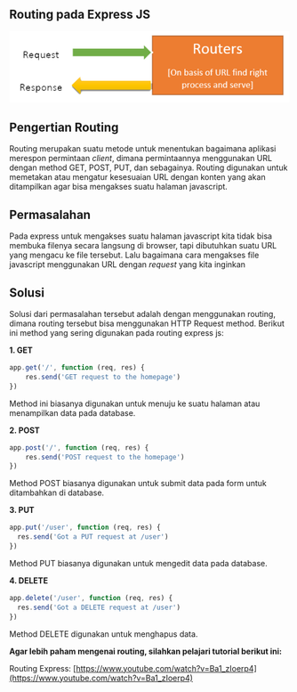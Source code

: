## Routing pada Express JS

![Routes](routes.png)

## Pengertian Routing

Routing merupakan suatu metode untuk menentukan bagaimana aplikasi merespon permintaan _client_, dimana permintaannya menggunakan URL dengan method GET, POST, PUT, dan sebagainya. Routing digunakan untuk memetakan atau mengatur kesesuaian URL dengan konten yang akan ditampilkan agar bisa mengakses suatu halaman javascript.

## Permasalahan

Pada express untuk mengakses suatu halaman javascript kita tidak bisa membuka filenya secara langsung di browser, tapi dibutuhkan suatu URL yang mengacu ke file tersebut. Lalu bagaimana cara mengakses file javascript menggunakan URL dengan _request_ yang kita inginkan

## Solusi

Solusi dari permasalahan tersebut adalah dengan menggunakan routing, dimana routing tersebut bisa menggunakan HTTP Request method. Berikut ini method yang sering digunakan pada routing express js:

**1. GET**

```Javascript
app.get('/', function (req, res) {
  	res.send('GET request to the homepage')
})
```

Method ini biasanya digunakan untuk menuju ke suatu halaman atau menampilkan data pada database.

**2. POST**

```Javascript
app.post('/', function (req, res) {
  	res.send('POST request to the homepage')
})
```

Method POST biasanya digunakan untuk submit data pada form untuk ditambahkan di database.

**3. PUT**

```Javascript
app.put('/user', function (req, res) {
  res.send('Got a PUT request at /user')
})
```

Method PUT biasanya digunakan untuk mengedit data pada database.

**4. DELETE**

```Javascript
app.delete('/user', function (req, res) {
  res.send('Got a DELETE request at /user')
})
```

Method DELETE digunakan untuk menghapus data.

**Agar lebih paham mengenai routing, silahkan pelajari tutorial berikut ini:**

Routing Express: [https://www.youtube.com/watch?v=Ba1_zIoerp4](https://www.youtube.com/watch?v=Ba1_zIoerp4)
